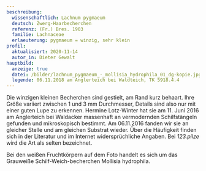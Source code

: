 ```yaml
---
beschreibung:
  wissenschaftlich: Lachnum pygmaeum
  deutsch: Zwerg-Haarbecherchen
  referenz: (Fr.) Bres. 1903
  familie: Lachnaceae
  erlaeuterung: pygmaeum = winzig, sehr klein
profil:
  aktualisiert: 2020-11-14
  autor_in: Dieter Gewalt
hauptbild:
  anzeige: true
  datei: /bilder/lachnum_pygmaeum_-_mollisia_hydrophila_01_dg-kopie.jpg
  legende: 06.11.2018 am Anglerteich bei Waldteich, TK 5918.4.4
---
```

Die winzigen kleinen Becherchen sind gestielt, am Rand kurz behaart. Ihre Größe variiert zwischen 1 und 3 mm Durchmesser, Details sind also nur mit einer guten Lupe zu erkennen. Hermine Lotz-Winter hat sie am 11. Juni 2016 am Anglerteich bei Waldacker massenhaft an vermodernden Schilfstängeln gefunden und mikroskopisch bestimmt. Am 06.11.2016 fanden wir sie an gleicher Stelle und am gleichen Substrat wieder. Über die Häufigkeit finden sich in der Literatur und im Internet widersprüchliche Angaben. Bei *123.pilze* wird die Art als selten bezeichnet.

Bei den weißen Fruchtkörpern auf dem Foto handelt es sich um das Grauweiße Schilf-Weich-becherchen Mollisia hydrophila.